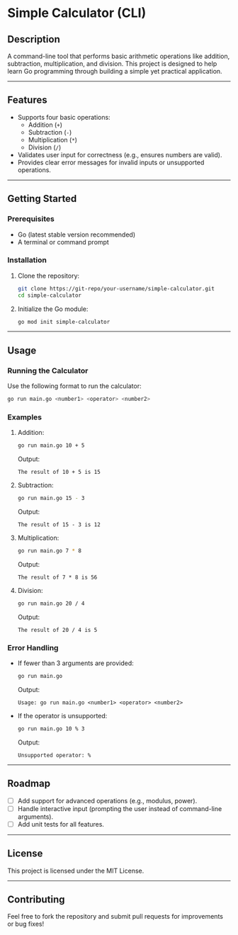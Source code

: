 # Simple Calculator (CLI)

## Description
A command-line tool that performs basic arithmetic operations like addition, subtraction, multiplication, and division. This project is designed to help learn Go programming through building a simple yet practical application.

---

## Features
- Supports four basic operations:
  - Addition (`+`)
  - Subtraction (`-`)
  - Multiplication (`*`)
  - Division (`/`)
- Validates user input for correctness (e.g., ensures numbers are valid).
- Provides clear error messages for invalid inputs or unsupported operations.

---

## Getting Started

### Prerequisites
- Go (latest stable version recommended)
- A terminal or command prompt

### Installation
1. Clone the repository:
   ```bash
   git clone https://git-repo/your-username/simple-calculator.git
   cd simple-calculator
   ```
2. Initialize the Go module:
   ```bash
   go mod init simple-calculator
   ```

---

## Usage

### Running the Calculator
Use the following format to run the calculator:
```bash
go run main.go <number1> <operator> <number2>
```

### Examples
1. Addition:
   ```bash
   go run main.go 10 + 5
   ```
   Output:
   ```
   The result of 10 + 5 is 15
   ```

2. Subtraction:
   ```bash
   go run main.go 15 - 3
   ```
   Output:
   ```
   The result of 15 - 3 is 12
   ```

3. Multiplication:
   ```bash
   go run main.go 7 * 8
   ```
   Output:
   ```
   The result of 7 * 8 is 56
   ```

4. Division:
   ```bash
   go run main.go 20 / 4
   ```
   Output:
   ```
   The result of 20 / 4 is 5
   ```

### Error Handling
- If fewer than 3 arguments are provided:
  ```bash
  go run main.go
  ```
  Output:
  ```
  Usage: go run main.go <number1> <operator> <number2>
  ```

- If the operator is unsupported:
  ```bash
  go run main.go 10 % 3
  ```
  Output:
  ```
  Unsupported operator: %
  ```

---

## Roadmap
- [ ] Add support for advanced operations (e.g., modulus, power).
- [ ] Handle interactive input (prompting the user instead of command-line arguments).
- [ ] Add unit tests for all features.

---

## License
This project is licensed under the MIT License.

---

## Contributing
Feel free to fork the repository and submit pull requests for improvements or bug fixes!
